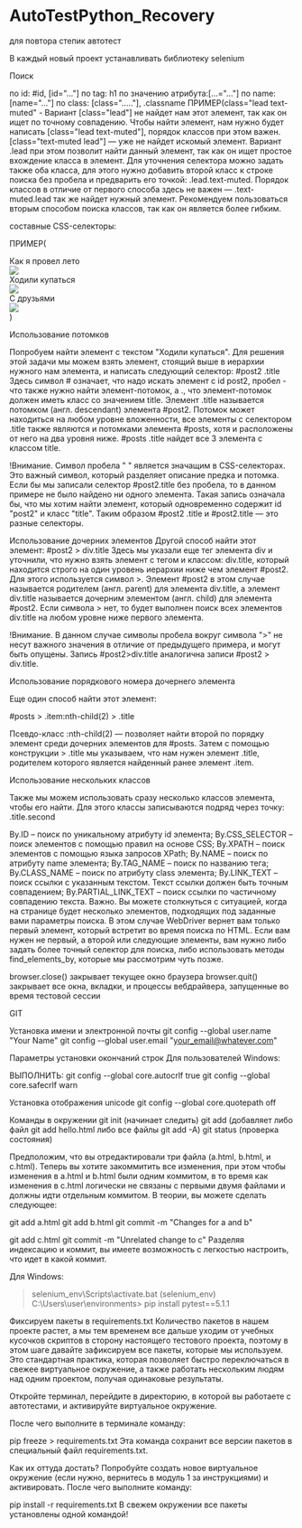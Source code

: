 # AutoTestPython_Recovery
для повтора степик автотест

В каждый новый проект устанавливать библиотеку selenium 



Поиск 

по id: #id, [id="..."]
по tag: h1
по значению атрибута:[...="..."]
по name: [name="..."]
по class:  [class="....."], .classname 
ПРИМЕР(class="lead text-muted"  -  Вариант [class="lead"] не найдет нам этот элемент, так как он ищет по точному совпадению. Чтобы найти элемент, нам нужно будет написать [class="lead text-muted"], порядок классов при этом важен. [class="text-muted lead"] — уже не найдет искомый элемент.
Вариант .lead при этом позволит найти данный элемент, так как он ищет простое вхождение класса в элемент. Для уточнения селектора можно задать также оба класса, для этого нужно добавить второй класс к строке поиска без пробела и предварить его точкой: .lead.text-muted. Порядок классов в отличие от первого способа здесь не важен — .text-muted.lead так же найдет нужный элемент. Рекомендуем пользоваться вторым способом поиска классов, так как он является более гибким. 
 
составныe CSS-селекторы:

ПРИМЕР(<div id="posts" class="post-list">
  <div id="post1" class="item">
    <div class="title">Как я провел лето</div>
    <img src="./images/summer.png">
  </div>
  <div id="post2" class="item">
    <div class="title second">Ходили купаться</div>
    <img src="./images/bad_dog.jpg">
  </div>
  <div id="post3" class="item">
    <div class="title">С друзьями</div>
    <img src="./images/friends.jpg">
  </div>
</div>)

Использование потомков

Попробуем найти элемент с текстом "Ходили купаться". Для решения этой задачи мы можем взять элемент, стоящий выше в иерархии нужного нам элемента, и написать следующий селектор:
#post2 .title
Здесь символ # означает, что надо искать элемент с id post2, пробел - что также нужно найти элемент-потомок, а ., что элемент-потомок должен иметь класс со значением title.
Элемент .title называется потомком (англ. descendant) элемента #post2. Потомок может находиться на любом уровне вложенности, все элементы с селектором .title также являются и потомками элемента #posts, хотя и расположены от него на два уровня ниже. #posts .title найдет все 3 элемента с классом title.

!Внимание. Символ пробела " " является значащим в CSS-селекторах. Это важный символ, который разделяет описание предка и потомка. Если бы мы записали селектор #post2.title без пробела, то в данном примере не было найдено ни одного элемента. Такая запись означала бы, что мы хотим найти элемент, который одновременно содержит id "post2" и класс "title". Таким образом #post2 .title и #post2.title — это разные селекторы.

Использование дочерних элементов
Другой способ найти этот элемент:
#post2 > div.title
Здесь мы указали еще тег элемента div и уточнили, что нужно взять элемент с тегом и классом: div.title, который находится строго на один уровень иерархии ниже чем элемент #post2. Для этого используется символ >.
Элемент #post2 в этом случае называется родителем (англ. parent) для элемента div.title, а элемент div.title называется дочерним элементом (англ. child) для элемента #post2. Если символа > нет, то будет выполнен поиск всех элементов div.title на любом уровне ниже первого элемента.

!Внимание. В данном случае символы пробела вокруг символа ">" не несут важного значения в отличие от предыдущего примера, и могут быть опущены. Запись #post2>div.title аналогична записи #post2 > div.title.

Использование порядкового номера дочернего элемента

Еще один способ найти этот элемент:

#posts > .item:nth-child(2) > .title

Псевдо-класс :nth-child(2) — позволяет найти второй по порядку элемент среди дочерних элементов для #posts. Затем с помощью конструкции > .title мы указываем, что нам нужен элемент .title, родителем которого является найденный ранее элемент .item.

Использование нескольких классов

Также мы можем использовать сразу несколько классов элемента, чтобы его найти. Для этого классы записываются подряд через точку: .title.second

By.ID – поиск по уникальному атрибуту id элемента;
By.CSS_SELECTOR – поиск элементов с помощью правил на основе CSS;
By.XPATH – поиск элементов с помощью языка запросов XPath;
By.NAME – поиск по атрибуту name элемента;
By.TAG_NAME – поиск по названию тега;
By.CLASS_NAME – поиск по атрибуту class элемента;
By.LINK_TEXT – поиск ссылки с указанным текстом. Текст ссылки должен быть точным совпадением;
By.PARTIAL_LINK_TEXT – поиск ссылки по частичному совпадению текста.
Важно. Вы можете столкнуться с ситуацией, когда на странице будет несколько элементов, подходящих под заданные вами параметры поиска. В этом случае WebDriver вернет вам только первый элемент, который встретит во время поиска по HTML. Если вам нужен не первый, а второй или следующие элементы, вам нужно либо задать более точный селектор для поиска, либо использовать методы find_elements_by, которые мы рассмотрим чуть позже.

browser.close() закрывает текущее окно браузера
browser.quit() закрывает все окна, вкладки, и процессы вебдрайвера, запущенные во время тестовой сессии

GIT

Установка имени и электронной почты
git config --global user.name "Your Name"
git config --global user.email "your_email@whatever.com"

Параметры установки окончаний строк
Для пользователей Windows:

ВЫПОЛНИТЬ:
git config --global core.autocrlf true
git config --global core.safecrlf warn

Установка отображения unicode
git config --global core.quotepath off

Команды в окружении
git init (начинает следить)
git add (добавляет либо файл git add hello.html либо все файлы git add -A)
git status (проверка состояния)

Предположим, что вы отредактировали три файла (a.html, b.html, и c.html). Теперь вы хотите закоммитить все изменения, при этом чтобы изменения в a.html и b.html были одним коммитом, в то время как изменения в c.html логически не связаны с первыми двумя файлами и должны идти отдельным коммитом.
В теории, вы можете сделать следующее:

git add a.html
git add b.html
git commit -m "Changes for a and b"

git add c.html
git commit -m "Unrelated change to c"
Разделяя индексацию и коммит, вы имеете возможность с легкостью настроить, что идет в какой коммит.

Для Windows:

> selenium_env\Scripts\activate.bat 
(selenium_env) С:\Users\user\environments>  pip install pytest==5.1.1

Фиксируем пакеты в requirements.txt 
Количество пакетов в нашем проекте растет, а мы тем временем все дальше уходим от учебных кусочков скриптов в сторону настоящего тестового проекта, поэтому в этом шаге давайте зафиксируем все пакеты, которые мы используем. Это стандартная практика, которая позволяет быстро переключаться в свежее виртуальное окружение, а также работать нескольким людям над одним проектом, получая одинаковые результаты.

Откройте терминал, перейдите в директорию, в которой вы работаете с автотестами, и активируйте виртуальное окружение.

После чего выполните в терминале команду:

pip freeze > requirements.txt
Эта команда сохранит все версии пакетов в специальный файл requirements.txt.

Как их оттуда достать? Попробуйте создать новое виртуальное окружение (если нужно, вернитесь в модуль 1 за инструкциями) и активировать. После чего выполните команду:

pip install -r requirements.txt
В свежем окружении все пакеты установлены одной командой!
